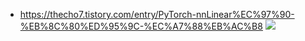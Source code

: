 * https://thecho7.tistory.com/entry/PyTorch-nnLinear%EC%97%90-%EB%8C%80%ED%95%9C-%EC%A7%88%EB%AC%B8
![](https://github.com/gnosia93/xla-torch/blob/main/torch/images/nn.linear.png)
